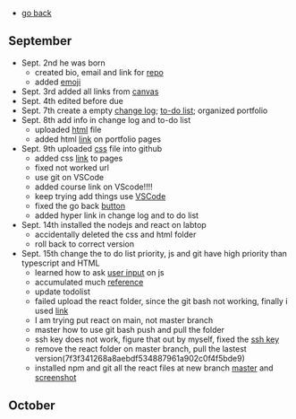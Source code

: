 - [go back](https://boyuan1228.github.io/)
## September

  - Sept. 2nd he was born
    - created bio, email and link for [repo](https://github.com/boyuan1228/boyuan1228.github.io/blob/main/README.md)
    - added [emoji](https://github.com/ikatyang/emoji-cheat-sheet/blob/master/README.md)
  - Sept. 3rd added all links from [canvas](https://udel.instructure.com/courses/1601987/pages/portfolio-description?module_item_id=21557713)
  - Sept. 4th edited before due
  - Sept. 7th create a empty [change log](https://github.com/boyuan1228/boyuan1228.github.io/blob/main/Required%20New%20Sections/Change%20Log.md); [to-do list](https://github.com/boyuan1228/boyuan1228.github.io/blob/main/Required%20New%20Sections/To%20Do.md); organized portfolio
  - Sept. 8th add info in change log and to-do list
    - uploaded [html](https://github.com/boyuan1228/boyuan1228.github.io/blob/main/Required%20New%20Sections/To%20Do.md) file
    - added html [link](https://boyuan1228.github.io/Knowledge%26Achievements/boyuanpages.html) on portfolio pages
  - Sept. 9th uploaded [css](https://github.com/boyuan1228/boyuan1228.github.io/blob/main/Knowledge%26Achievements/csspages.html) file into github
    - added css [link](https://boyuan1228.github.io/Knowledge%26Achievements/csspages.html) to pages
    - fixed not worked url
    - use git on VSCode
    - added course link on VScode!!!!
    - keep trying add things use [VSCode](https://github.com/boyuan1228/boyuan1228.github.io/blob/main/Required%20New%20Sections/vscode.jpg)
    - fixed the go back [button](https://boyuan1228.github.io/)
    - added hyper link in change log and to do list
  - Sept. 14th installed the nodejs and react on labtop
    - accidentally deleted the css and html folder
    - roll back to correct version
  - Sept. 15th change the to do list priority, js and git have high priority than typescript and HTML
    - learned how to ask [user input](https://youtu.be/15oNAHVuwIE?t=144) on js
    - accumulated much [reference](https://www.w3schools.com/jsref/)
    - update todolist
    - failed upload the react folder, since the git bash not working, finally i used [link](https://www.cloudbees.com/blog/remote-origin-already-exists-error)
    - I am trying put react on main, not master branch
    - master how to use git bash push and pull the folder
    - ssh key does not work, figure that out by myself, fixed the [ssh key](git@github.com:boyuan1228/boyuan1228.github.io.git)
    - remove the react folder on master branch, pull the lastest version(7f3f341268a8aebdf534887961a902c0f4f5bde9)
    - installed npm and git all the react files at new branch [master](https://github.com/boyuan1228/boyuan1228.github.io/tree/master) and [screenshot](https://boyuan1228.github.io/Knowledge%26Achievements/gitbash.png)


## October
